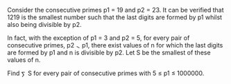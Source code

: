    <p>Consider the consecutive primes p1 = 19 and p2 = 23. It can be verified that 1219 is the smallest number such that the last digits are formed by p1 whilst also being divisible by p2.</p> <p>In fact, with the exception of p1 = 3 and p2 = 5, for every pair of consecutive primes, p2 <img src='images/symbol_gt.gif' width='10' height='10' alt='&gt;' border='0' style='vertical-align:middle;' /> p1, there exist values of n for which the last digits are formed by p1 and n is divisible by p2. Let S be the smallest of these values of n.</p> <p>Find <img src='images/symbol_sum.gif' width='11' height='14' alt='&sum;' border='0' style='vertical-align:middle;' /> S for every pair of consecutive primes with 5 &le; p1 &le; 1000000.</p>   